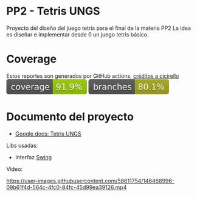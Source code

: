 # PP2 - Tetris UNGS

Proyecto del diseño del juego tetris para el final de la materia PP2
La idea es diseñar e implementar desde 0 un juego tetris básico.

# Coverage
Estos reportes son generados por GitHub actions, [créditos a cicirello](https://github.com/cicirello/jacoco-badge-generator#jacoco-badge-generator)  
![Coverage](badges/jacoco.svg)
![Branches](badges/branches.svg)  

# Documento del proyecto 
- [Google docs: Tetris UNGS](https://docs.google.com/document/d/1Ky2m6UBGDVsUo3rahgZYGr0GFtvBK-lvr44Ul62FL2g/edit?usp=sharing)

Libs usadas:
- Interfaz [Swing](https://es.wikipedia.org/wiki/Swing_(biblioteca_gr%C3%A1fica))

Video:

https://user-images.githubusercontent.com/58611754/146468996-09b61f4d-564c-4fc0-84fc-45d99ea39126.mp4
